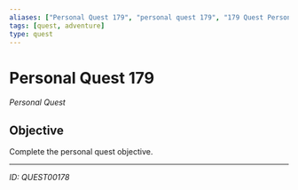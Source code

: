 ```yaml
---
aliases: ["Personal Quest 179", "personal quest 179", "179 Quest Personal"]
tags: [quest, adventure]
type: quest
---
```


# Personal Quest 179

*Personal Quest*

## Objective
Complete the personal quest objective.

---
*ID: QUEST00178*